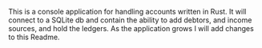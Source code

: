 This is a console application for handling accounts written in Rust. It will connect to a SQLite db and contain the ability to add debtors, and income sources, and hold the ledgers. As the application grows I will add changes to this Readme.
